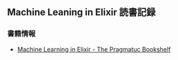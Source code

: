## Machine Leaning in Elixir 読書記録

### 書籍情報
- [Machine Learning in Elixir - The Pragmatuc Bookshelf](https://pragprog.com/titles/smelixir/machine-learning-in-elixir/)
